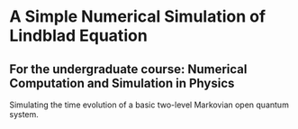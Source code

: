 # A Simple Numerical Simulation of Lindblad Equation
## For the undergraduate course: Numerical Computation and Simulation in Physics
Simulating the time evolution of a basic two-level Markovian open quantum system.
